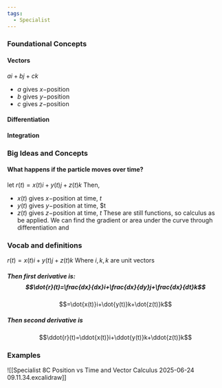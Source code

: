 ```yaml
---
tags:
  - Specialist
---
```

### Foundational Concepts
#### Vectors
$ai+bj+ck$ 
- $a$ gives $x-$position
- $b$ gives $y-$position
- $c$ gives $z-$position
#### Differentiation
#### Integration
### Big Ideas and Concepts
#### What happens if the particle moves over time?
let $r(t)=x(t)i+y(t)j+z(t)k$
Then, 
- $x(t)$ gives $x-$position at time, $t$
- $y(t)$ gives $y-$position at time, $t
- $z(t)$ gives $z-$position at time, $t$
These are still functions, so calculus as be applied. 
	We can find the gradient or area under the curve through differentiation and 

### Vocab and definitions
$r(t)=x(t)i+y(t)j+z(t)k$
	Where $i, k, k$ are unit vectors
##### Then first derivative is: $$\dot{r}(t)=\frac{dx}{dx}i+\frac{dx}{dy}j+\frac{dx}{dt}k$$ 

$$=\dot{x(t)}i+\dot{y(t)}k+\dot{z(t)}k$$
##### Then second derivative is
$$\ddot{r}(t)=\ddot{x(t)}i+\ddot{y(t)}k+\ddot{z(t)}k$$

### Examples
![[Specialist 8C Position vs Time and Vector Calculus 2025-06-24 09.11.34.excalidraw]]